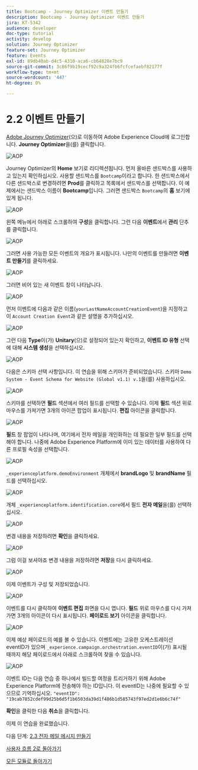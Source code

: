 ```yaml
---
title: Bootcamp - Journey Optimizer 이벤트 만들기
description: Bootcamp - Journey Optimizer 이벤트 만들기
jira: KT-5342
audience: developer
doc-type: tutorial
activity: develop
solution: Journey Optimizer
feature-set: Journey Optimizer
feature: Events
exl-id: 89db40ab-d4c5-4310-aca6-cb64828e7bc9
source-git-commit: 3c86f9b19cecf92c9a324fb6fcfcefaebf82177f
workflow-type: tm+mt
source-wordcount: '447'
ht-degree: 0%

---
```


# 2.2 이벤트 만들기

[Adobe Journey Optimizer](https://experience.adobe.com)(으)로 이동하여 Adobe Experience Cloud에 로그인합니다. **Journey Optimizer**&#x200B;을(를) 클릭합니다.

![AOP](./images/acophome.png)

Journey Optimizer의 **Home** 보기로 리디렉션됩니다. 먼저 올바른 샌드박스를 사용하고 있는지 확인하십시오. 사용할 샌드박스를 `Bootcamp`이라고 합니다. 한 샌드박스에서 다른 샌드박스로 변경하려면 **Prod**&#x200B;를 클릭하고 목록에서 샌드박스를 선택합니다. 이 예제에서는 샌드박스 이름이 **Bootcamp**&#x200B;입니다. 그러면 샌드박스 `Bootcamp`의 **홈** 보기에 있게 됩니다.

![AOP](./images/acoptriglp.png)

왼쪽 메뉴에서 아래로 스크롤하여 **구성**&#x200B;을 클릭합니다. 그런 다음 **이벤트**&#x200B;에서 **관리** 단추를 클릭합니다.

![AOP](./images/acopmenu.png)

그러면 사용 가능한 모든 이벤트의 개요가 표시됩니다. 나만의 이벤트를 만들려면 **이벤트 만들기**&#x200B;를 클릭하세요.

![AOP](./images/emptyevent.png)

그러면 비어 있는 새 이벤트 창이 나타납니다.

![AOP](./images/emptyevent1.png)

먼저 이벤트에 다음과 같은 이름(`yourLastNameAccountCreationEvent`)을 지정하고 이 `Account Creation Event`과 같은 설명을 추가하십시오.

![AOP](./images/eventdescription.png)

그런 다음 **Type**&#x200B;이(가) **Unitary**(으)로 설정되어 있는지 확인하고, **이벤트 ID 유형** 선택에 대해 **시스템 생성**&#x200B;을 선택하십시오.

![AOP](./images/eventidtype.png)

다음은 스키마 선택 사항입니다. 이 연습을 위해 스키마가 준비되었습니다. 스키마 `Demo System - Event Schema for Website (Global v1.1) v.1`을(를) 사용하십시오.

![AOP](./images/eventschema.png)

스키마를 선택하면 **필드** 섹션에서 여러 필드를 선택할 수 있습니다. 이제 **필드** 섹션 위로 마우스를 가져가면 3개의 아이콘 팝업이 표시됩니다. **편집** 아이콘을 클릭합니다.

![AOP](./images/eventpayload.png)

**필드** 창 팝업이 나타나며, 여기에서 전자 메일을 개인화하는 데 필요한 일부 필드를 선택해야 합니다.  나중에 Adobe Experience Platform에 이미 있는 데이터를 사용하여 다른 프로필 속성을 선택합니다.

![AOP](./images/eventfields.png)

`_experienceplatform.demoEnvironment` 개체에서 **brandLogo** 및 **brandName** 필드를 선택하십시오.

![AOP](./images/eventpayloadbr.png)

개체 `_experienceplatform.identification.core`에서 필드 **전자 메일**&#x200B;을(를) 선택하십시오.

![AOP](./images/eventpayloadbrid.png)

변경 내용을 저장하려면 **확인**&#x200B;을 클릭하세요.

![AOP](./images/saveok.png)

그럼 이걸 보셔야죠 변경 내용을 저장하려면 **저장**&#x200B;을 다시 클릭하세요.

![AOP](./images/eventsave.png)

이제 이벤트가 구성 및 저장되었습니다.

![AOP](./images/eventdone.png)

이벤트를 다시 클릭하여 **이벤트 편집** 화면을 다시 엽니다. **필드** 위로 마우스를 다시 가져가면 3개의 아이콘이 다시 표시됩니다. **페이로드 보기** 아이콘을 클릭합니다.

![AOP](./images/viewevent.png)

이제 예상 페이로드의 예를 볼 수 있습니다.
이벤트에는 고유한 오케스트레이션 eventID가 있으며 `_experience.campaign.orchestration.eventID`이(가) 표시될 때까지 해당 페이로드에서 아래로 스크롤하여 찾을 수 있습니다.

![AOP](./images/payloadeventID.png)

이벤트 ID는 다음 연습 중 하나에서 빌드할 여정을 트리거하기 위해 Adobe Experience Platform에 전송해야 하는 ID입니다. 이 eventID는 나중에 필요할 수 있으므로 기억하십시오.
`"eventID": "19cab7852cdef99d25b6d5f1b6503da39d1f486b1d585743f97ed2d1e6b6c74f"`

**확인**&#x200B;을 클릭한 다음 **취소**&#x200B;을 클릭합니다.

이제 이 연습을 완료했습니다.

다음 단계: [2.3 전자 메일 메시지 만들기](./ex3.md)

[사용자 흐름 2로 돌아가기](./uc2.md)

[모든 모듈로 돌아가기](../../overview.md)
